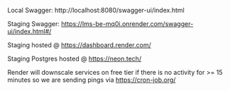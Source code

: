 Local Swagger: http://localhost:8080/swagger-ui/index.html

Staging Swagger: https://lms-be-mq0i.onrender.com/swagger-ui/index.html#/

Staging hosted @ https://dashboard.render.com/

Staging Postgres hosted @ https://neon.tech/

Render will downscale services on free tier if there is no activity for >= 15 minutes so we are sending pings
via https://cron-job.org/